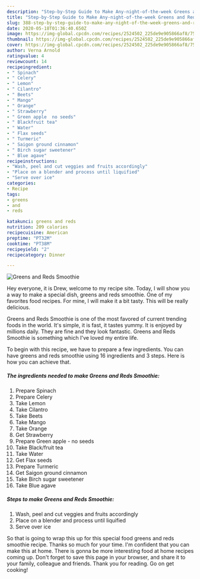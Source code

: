 ```yaml
---
description: "Step-by-Step Guide to Make Any-night-of-the-week Greens and Reds Smoothie"
title: "Step-by-Step Guide to Make Any-night-of-the-week Greens and Reds Smoothie"
slug: 388-step-by-step-guide-to-make-any-night-of-the-week-greens-and-reds-smoothie
date: 2020-05-18T01:36:40.650Z
image: https://img-global.cpcdn.com/recipes/2524502_225de9e905866af8/751x532cq70/greens-and-reds-smoothie-recipe-main-photo.jpg
thumbnail: https://img-global.cpcdn.com/recipes/2524502_225de9e905866af8/751x532cq70/greens-and-reds-smoothie-recipe-main-photo.jpg
cover: https://img-global.cpcdn.com/recipes/2524502_225de9e905866af8/751x532cq70/greens-and-reds-smoothie-recipe-main-photo.jpg
author: Verna Arnold
ratingvalue: 4
reviewcount: 14
recipeingredient:
- " Spinach"
- " Celery"
- " Lemon"
- " Cilantro"
- " Beets"
- " Mango"
- " Orange"
- " Strawberry"
- " Green apple  no seeds"
- " Blackfruit tea"
- " Water"
- " Flax seeds"
- " Turmeric"
- " Saigon ground cinnamon"
- " Birch sugar sweetener"
- " Blue agave"
recipeinstructions:
- "Wash, peel and cut veggies and fruits accordingly"
- "Place on a blender and process until liquified"
- "Serve over ice"
categories:
- Recipe
tags:
- greens
- and
- reds

katakunci: greens and reds 
nutrition: 209 calories
recipecuisine: American
preptime: "PT32M"
cooktime: "PT38M"
recipeyield: "2"
recipecategory: Dinner

---
```



![Greens and Reds Smoothie](https://img-global.cpcdn.com/recipes/2524502_225de9e905866af8/751x532cq70/greens-and-reds-smoothie-recipe-main-photo.jpg)

Hey everyone, it is Drew, welcome to my recipe site. Today, I will show you a way to make a special dish, greens and reds smoothie. One of my favorites food recipes. For mine, I will make it a bit tasty. This will be really delicious.

Greens and Reds Smoothie is one of the most favored of current trending foods in the world. It's simple, it is fast, it tastes yummy. It is enjoyed by millions daily. They are fine and they look fantastic. Greens and Reds Smoothie is something which I've loved my entire life.




To begin with this recipe, we have to prepare a few ingredients. You can have greens and reds smoothie using 16 ingredients and 3 steps. Here is how you can achieve that.

<!--inarticleads1-->

##### The ingredients needed to make Greens and Reds Smoothie:

1. Prepare  Spinach
1. Prepare  Celery
1. Take  Lemon
1. Take  Cilantro
1. Take  Beets
1. Take  Mango
1. Take  Orange
1. Get  Strawberry
1. Prepare  Green apple - no seeds
1. Take  Black/fruit tea
1. Take  Water
1. Get  Flax seeds
1. Prepare  Turmeric
1. Get  Saigon ground cinnamon
1. Take  Birch sugar sweetener
1. Take  Blue agave




<!--inarticleads2-->

##### Steps to make Greens and Reds Smoothie:

1. Wash, peel and cut veggies and fruits accordingly
1. Place on a blender and process until liquified
1. Serve over ice




So that is going to wrap this up for this special food greens and reds smoothie recipe. Thanks so much for your time. I'm confident that you can make this at home. There is gonna be more interesting food at home recipes coming up. Don't forget to save this page in your browser, and share it to your family, colleague and friends. Thank you for reading. Go on get cooking!
